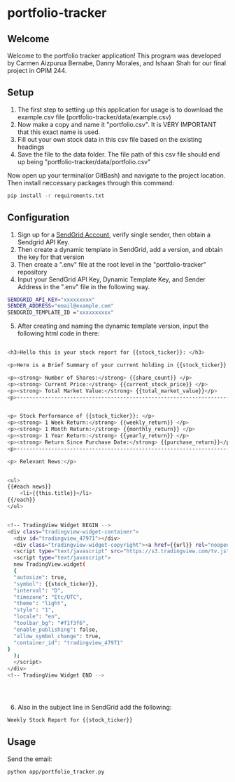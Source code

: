 # portfolio-tracker


## Welcome

Welcome to the portfolio tracker application! This program was developed by Carmen Aizpurua Bernabe, Danny Morales, and Ishaan Shah
for our final project in OPIM 244.



## Setup

1. The first step to setting up this application for usage is to download the example.csv file (portfolio-tracker/data/example.csv)
2. Now make a copy and name it "portfolio.csv". It is VERY IMPORTANT that this exact name is used.
3. Fill out your own stock data in this csv file based on the existing headings
4. Save the file to the data folder. The file path of this csv file should end up being "portfolio-tracker/data/portfolio.csv"




Now open up your terminal(or GitBash) and navigate to the project location. Then install neccessary packages through this command:

```sh
pip install -r requirements.txt
```

## Configuration


1. Sign up for a [SendGrid Account](https://sendgrid.com/), verify single sender, then obtain a Sendgrid API Key.
2. Then create a dynamic template in SendGrid, add a version, and obtain the key for that version
3. Then create a ".env" file at the root level in the "portfolio-tracker" repository
4. Input your SendGrid API Key, Dynamic Template Key, and Sender Address in the ".env" file in the following way.





```sh
SENDGRID_API_KEY="xxxxxxxxx"
SENDER_ADDRESS="email@example.com"
SENDGRID_TEMPLATE_ID ="xxxxxxxxxx"
```

5. After creating and naming the dynamic template version, input the following html code in there:

```sh

<h3>Hello this is your stock report for {{stock_ticker}}: </h3>

<p>Here is a Brief Summary of your current holding in {{stock_ticker}}: </p>

<p><strong> Number of Shares:</strong> {{share_count}} </p>
<p><strong> Current Price:</strong> {{current_stock_price}} </p>
<p><strong> Total Market Value:</strong> {{total_market_value}}</p>
<p>---------------------------------------------------------------------</p>


<p> Stock Performance of {{stock_ticker}}: </p>
<p><strong> 1 Week Return:</strong> {{weekly_return}} </p>
<p><strong> 1 Month Return:</strong> {{monthly_return}} </p>
<p><strong> 1 Year Return:</strong> {{yearly_return}} </p>
<p><strong> Return Since Purchase Date:</strong> {{purchase_return}}</p>
<p>---------------------------------------------------------------------</p>

<p> Relevant News:</p>


<ul>
{{#each news}}
	<li>{{this.title}}</li>
{{/each}}
</ul>


<!-- TradingView Widget BEGIN -->
<div class="tradingview-widget-container">
  <div id="tradingview_47971"></div>
  <div class="tradingview-widget-copyright"><a href={{url}} rel="noopener" target="_blank"><span class="blue-text">{{stock_ticker}} Chart</span></a> by TradingView</div>
  <script type="text/javascript" src="https://s3.tradingview.com/tv.js"></script>
  <script type="text/javascript">
  new TradingView.widget(
  {
  "autosize": true,
  "symbol": {{stock_ticker}},
  "interval": "D",
  "timezone": "Etc/UTC",
  "theme": "light",
  "style": "1",
  "locale": "en",
  "toolbar_bg": "#f1f3f6",
  "enable_publishing": false,
  "allow_symbol_change": true,
  "container_id": "tradingview_47971"
}
  );
  </script>
</div>
<!-- TradingView Widget END -->





```

6. Also in the subject line in SendGrid add the following:
```sh
Weekly Stock Report for {{stock_ticker}}
```





## Usage  

Send the email:

```sh
python app/portfolio_tracker.py
```



